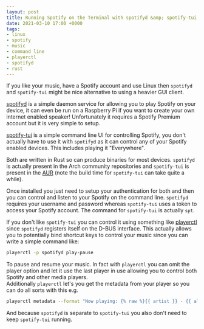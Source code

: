 ```yaml
---
layout: post
title: Running Spotify on the Terminal with spotifyd &amp; spotify-tui
date: 2021-03-10 17:00 +0000
tags:
- linux
- spotify
- music
- command line
- playerctl
- spotifyd
- rust
---
```

If you like your music, have a Spotify account and use Linux then `spotifyd`
and `spotify-tui` might be nice alternative to using a heavier GUI client.

[spotifyd](https://github.com/Spotifyd/spotifyd) is a simple daemon service
for allowing you to play Spotify on your device, it can even be run on a
Raspberry Pi if you want to create your own internet enabled speaker!
Unfortunately it requires a Spotify Premium account but it is very simple to
setup.

[spotify-tui](https://github.com/Rigellute/spotify-tui) is a simple command
line UI for controlling Spotify, you don't actually have to use it with
`spotifyd` as it can control any of your Spotify enabled devices. This includes
playing it "Everywhere".

Both are written in Rust so can produce binaries for most devices. `spotifyd` is
actually present in the Arch community repositories and `spotify-tui` is
present in the [AUR](https://aur.archlinux.org/packages/spotify-tui) (note the
build time for `spotify-tui` can take quite a while).

Once installed you just need to setup your authentication for both and then you
can control and listen to your Spotify on the command line. `spotifyd` requires
your username and password whereas `spotify-tui` uses a token to access your
Spotify account. The command for `spotify-tui` is actually `spt`.

If you don't like `spotify-tui` you can control it using something like
[playerctl](https://github.com/altdesktop/playerctl) since `spotifyd` registers
itself on the D-BUS interface. This actually allows you to potentially bind
shortcut keys to control your music since you can write a simple command like:

```bash
playerctl -p spotifyd play-pause
```

To pause and resume your music. In fact with `playerctl` you can omit the
player option and let it use the last player in use allowing you to control
both Spotify and other media players.  
Additionally `playerctl` let's you get the metadata from your player so you can
do all sorts with this e.g.


```bash
playerctl metadata --format "Now playing: {% raw %}{{ artist }} - {{ album }} - {{ title }}{% endraw %}"
```

And because `spotifyd` is separate to `spotify-tui` you also don't need to keep
`spotify-tui` running.

